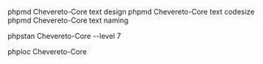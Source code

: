 phpmd Chevereto-Core text design
phpmd Chevereto-Core text codesize
phpmd Chevereto-Core text naming

phpstan Chevereto-Core --level 7

phploc Chevereto-Core
